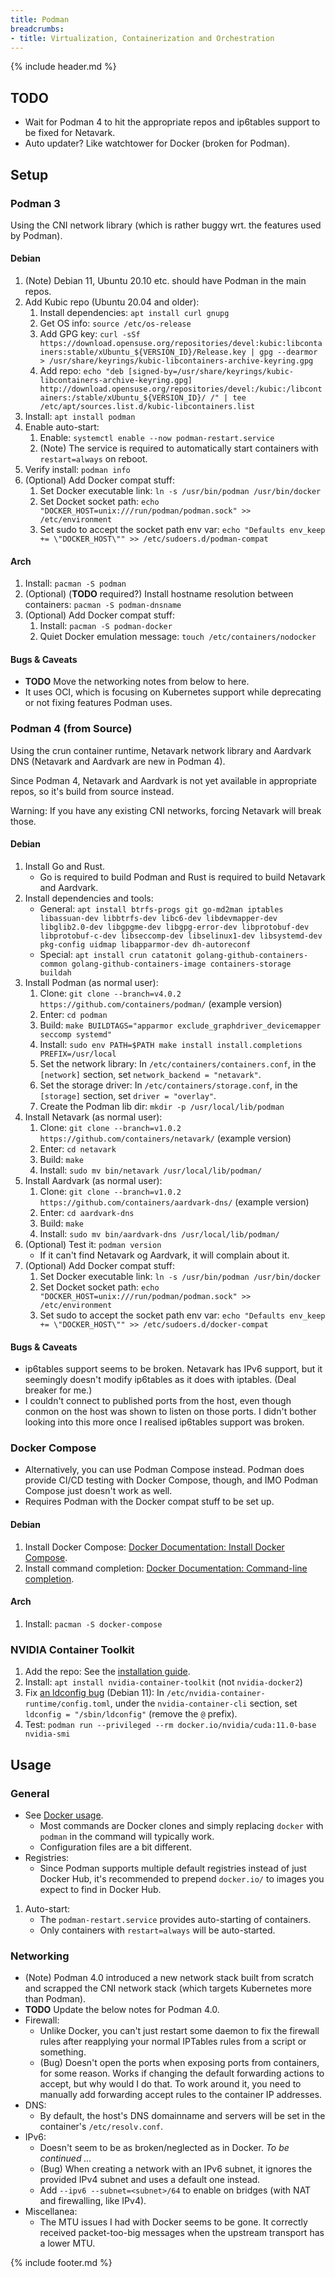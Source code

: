 ```yaml
---
title: Podman
breadcrumbs:
- title: Virtualization, Containerization and Orchestration
---
```

{% include header.md %}

## TODO

- Wait for Podman 4 to hit the appropriate repos and ip6tables support to be fixed for Netavark.
- Auto updater? Like watchtower for Docker (broken for Podman).

## Setup

### Podman 3

Using the CNI network library (which is rather buggy wrt. the features used by Podman).

#### Debian

1. (Note) Debian 11, Ubuntu 20.10 etc. should have Podman in the main repos.
1. Add Kubic repo (Ubuntu 20.04 and older):
    1. Install dependencies: `apt install curl gnupg`
    1. Get OS info: `source /etc/os-release`
    1. Add GPG key: `curl -sSf https://download.opensuse.org/repositories/devel:kubic:libcontainers:stable/xUbuntu_${VERSION_ID}/Release.key | gpg --dearmor > /usr/share/keyrings/kubic-libcontainers-archive-keyring.gpg`
    1. Add repo: `echo "deb [signed-by=/usr/share/keyrings/kubic-libcontainers-archive-keyring.gpg] http://download.opensuse.org/repositories/devel:/kubic:/libcontainers:/stable/xUbuntu_${VERSION_ID}/ /" | tee /etc/apt/sources.list.d/kubic-libcontainers.list`
1. Install: `apt install podman`
1. Enable auto-start:
    1. Enable: `systemctl enable --now podman-restart.service`
    1. (Note) The service is required to automatically start containers with `restart=always` on reboot.
1. Verify install: `podman info`
1. (Optional) Add Docker compat stuff:
    1. Set Docker executable link: `ln -s /usr/bin/podman /usr/bin/docker`
    1. Set Docket socket path: `echo "DOCKER_HOST=unix:///run/podman/podman.sock" >> /etc/environment`
    1. Set sudo to accept the socket path env var: `echo "Defaults env_keep += \"DOCKER_HOST\"" >> /etc/sudoers.d/podman-compat`

#### Arch

1. Install: `pacman -S podman`
1. (Optional) (**TODO** required?) Install hostname resolution between containers: `pacman -S podman-dnsname`
1. (Optional) Add Docker compat stuff:
    1. Install: `pacman -S podman-docker`
    1. Quiet Docker emulation message: `touch /etc/containers/nodocker`

#### Bugs & Caveats

- **TODO** Move the networking notes from below to here.
- It uses OCI, which is focusing on Kubernetes support while deprecating or not fixing features Podman uses.

### Podman 4 (from Source)

Using the crun container runtime, Netavark network library and Aardvark DNS (Netavark and Aardvark are new in Podman 4).

Since Podman 4, Netavark and Aardvark is not yet available in appropriate repos, so it's build from source instead.

Warning: If you have any existing CNI networks, forcing Netavark will break those.

#### Debian

1. Install Go and Rust.
    - Go is required to build Podman and Rust is required to build Netavark and Aardvark.
1. Install dependencies and tools:
    - General: `apt install btrfs-progs git go-md2man iptables libassuan-dev libbtrfs-dev libc6-dev libdevmapper-dev libglib2.0-dev libgpgme-dev libgpg-error-dev libprotobuf-dev libprotobuf-c-dev libseccomp-dev libselinux1-dev libsystemd-dev pkg-config uidmap libapparmor-dev dh-autoreconf`
    - Special: `apt install crun catatonit golang-github-containers-common golang-github-containers-image containers-storage buildah`
1. Install Podman (as normal user):
    1. Clone: `git clone --branch=v4.0.2 https://github.com/containers/podman/` (example version)
    1. Enter: `cd podman`
    1. Build: `make BUILDTAGS="apparmor exclude_graphdriver_devicemapper seccomp systemd"`
    1. Install: `sudo env PATH=$PATH make install install.completions PREFIX=/usr/local`
    1. Set the network library: In `/etc/containers/containers.conf`, in the `[network]` section, set `network_backend = "netavark"`.
    1. Set the storage driver: In `/etc/containers/storage.conf`, in the `[storage]` section, set `driver = "overlay"`.
    1. Create the Podman lib dir: `mkdir -p /usr/local/lib/podman`
1. Install Netavark (as normal user):
    1. Clone: `git clone --branch=v1.0.2 https://github.com/containers/netavark/` (example version)
    1. Enter: `cd netavark`
    1. Build: `make`
    1. Install: `sudo mv bin/netavark /usr/local/lib/podman/`
1. Install Aardvark (as normal user):
    1. Clone: `git clone --branch=v1.0.2 https://github.com/containers/aardvark-dns/` (example version)
    1. Enter: `cd aardvark-dns`
    1. Build: `make`
    1. Install: `sudo mv bin/aardvark-dns /usr/local/lib/podman/`
1. (Optional) Test it: `podman version`
    - If it can't find Netavark og Aardvark, it will complain about it.
1. (Optional) Add Docker compat stuff:
    1. Set Docker executable link: `ln -s /usr/bin/podman /usr/bin/docker`
    1. Set Docket socket path: `echo "DOCKER_HOST=unix:///run/podman/podman.sock" >> /etc/environment`
    1. Set sudo to accept the socket path env var: `echo "Defaults env_keep += \"DOCKER_HOST\"" >> /etc/sudoers.d/docker-compat`

#### Bugs & Caveats

- ip6tables support seems to be broken. Netavark has IPv6 support, but it seemingly doesn't modify ip6tables as it does with iptables. (Deal breaker for me.)
- I couldn't connect to published ports from the host, even though conmon on the host was shown to listen on those ports. I didn't bother looking into this more once I realised ip6tables support was broken.

### Docker Compose

- Alternatively, you can use Podman Compose instead. Podman does provide CI/CD testing with Docker Compose, though, and IMO Podman Compose just doesn't work as well.
- Requires Podman with the Docker compat stuff to be set up.

#### Debian

1. Install Docker Compose: [Docker Documentation: Install Docker Compose](https://docs.docker.com/compose/install/).
1. Install command completion: [Docker Documentation: Command-line completion](https://docs.docker.com/compose/completion/).

#### Arch

1. Install: `pacman -S docker-compose`

### NVIDIA Container Toolkit

1. Add the repo: See the [installation guide](https://nvidia.github.io/nvidia-container-runtime).
1. Install: `apt install nvidia-container-toolkit` (not `nvidia-docker2`)
1. Fix [an ldconfig bug](https://github.com/NVIDIA/nvidia-docker/issues/1399) (Debian 11): In `/etc/nvidia-container-runtime/config.toml`, under the `nvidia-container-cli` section, set `ldconfig = "/sbin/ldconfig"` (remove the `@` prefix).
1. Test: `podman run --privileged --rm docker.io/nvidia/cuda:11.0-base nvidia-smi`

## Usage

### General

- See [Docker usage](../docker/#usage).
    - Most commands are Docker clones and simply replacing `docker` with `podman` in the command will typically work.
    - Configuration files are a bit different.
- Registries:
    - Since Podman supports multiple default registries instead of just Docker Hub, it's recommended to prepend `docker.io/` to images you expect to find in Docker Hub.
1. Auto-start:
    - The `podman-restart.service` provides auto-starting of containers.
    - Only containers with `restart=always` will be auto-started.

### Networking

- (Note) Podman 4.0 introduced a new network stack built from scratch and scrapped the CNI network stack (which targets Kubernetes more than Podman).
- **TODO** Update the below notes for Podman 4.0.
- Firewall:
    - Unlike Docker, you can't just restart some daemon to fix the firewall rules after reapplying your normal IPTables rules from a script or something.
    - (Bug) Doesn't open the ports when exposing ports from containers, for some reason. Works if changing the default forwarding actions to accept, but why would I do that. To work around it, you need to manually add forwarding accept rules to the container IP addresses.
- DNS:
    - By default, the host's DNS domainname and servers will be set in the container's `/etc/resolv.conf`.
- IPv6:
    - Doesn't seem to be as broken/neglected as in Docker. _To be continued ..._
    - (Bug) When creating a network with an IPv6 subnet, it ignores the provided IPv4 subnet and uses a default one instead.
    - Add `--ipv6 --subnet=<subnet>/64` to enable on bridges (with NAT and firewalling, like IPv4).
- Miscellanea:
    - The MTU issues I had with Docker seems to be gone. It correctly received packet-too-big messages when the upstream transport has a lower MTU.

{% include footer.md %}
